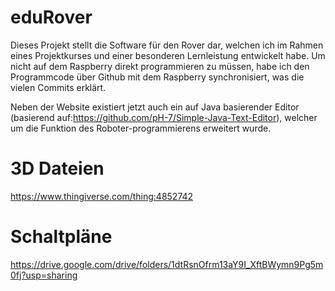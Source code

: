 # eduRover
Dieses Projekt stellt die Software für den Rover dar, welchen ich im Rahmen eines Projektkurses und einer besonderen Lernleistung entwickelt habe.
Um nicht auf dem Raspberry direkt programmieren zu müssen, habe ich den Programmcode über Github mit dem Raspberry synchronisiert, was die vielen Commits erklärt. 

Neben der Website existiert jetzt auch ein auf Java basierender Editor (basierend auf:https://github.com/pH-7/Simple-Java-Text-Editor), welcher um die Funktion des Roboter-programmierens erweitert wurde.


# 3D Dateien
https://www.thingiverse.com/thing:4852742

# Schaltpläne
https://drive.google.com/drive/folders/1dtRsnOfrm13aY9I_XftBWymn9Pg5m0fj?usp=sharing

